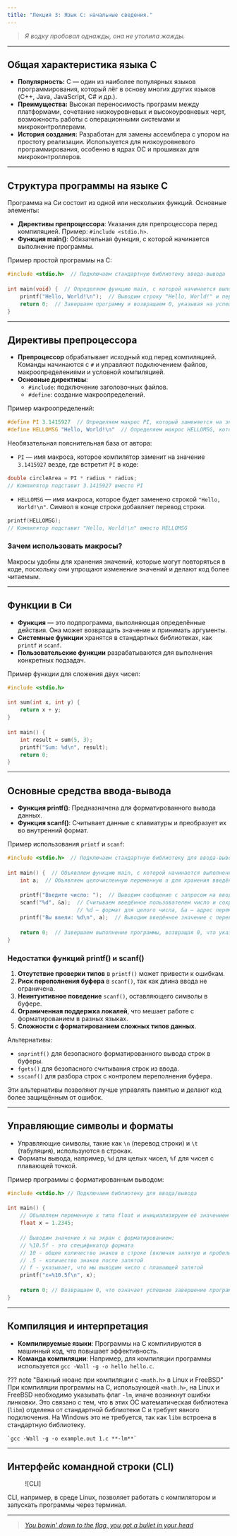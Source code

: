 ```yaml
---
title: "Лекция 3: Язык C: начальные сведения."
---
```


> _Я водку пробовал однажды, она не утолила жажды._

<hr class="custom-divider">

## Общая характеристика языка C

* **Популярность:** C — один из наиболее популярных языков программирования, который лёг в основу многих других языков (C++, Java, JavaScript, C# и др.).
* **Преимущества:** Высокая переносимость программ между платформами, сочетание низкоуровневых и высокоуровневых черт, возможность работы с операционными системами и микроконтроллерами.
* **История создания:** Разработан для замены ассемблера с упором на простоту реализации. Используется для низкоуровневого программирования, особенно в ядрах ОС и прошивках для микроконтроллеров.

<hr class="custom-divider">

## Структура программы на языке C

Программа на Си состоит из одной или нескольких функций. Основные элементы:

* **Директивы препроцессора**: Указания для препроцессора перед компиляцией. Пример: `#include <stdio.h>`.
* **Функция main()**: Обязательная функция, с которой начинается выполнение программы.

Пример простой программы на C:

```c
#include <stdio.h>  // Подключаем стандартную библиотеку ввода-вывода

int main(void) {  // Определяем функцию main, с которой начинается выполнение программы
    printf("Hello, World!\n");  // Выводим строку "Hello, World!" и перевод строки с помощью \n
    return 0;  // Завершаем программу и возвращаем 0, указывая на успешное выполнение
}
```

<hr class="custom-divider">

## Директивы препроцессора

* **Препроцессор** обрабатывает исходный код перед компиляцией. Команды начинаются с `#` и управляют подключением файлов, макроопределениями и условной компиляцией.
* **Основные директивы**:
  * `#include`: подключение заголовочных файлов.
  * `#define`: создание макроопределений.

Пример макроопределений:

```c
#define PI 3.1415927  // Определяем макрос PI, который заменяется на значение 3.1415927
#define HELLOMSG "Hello, World!\n"  // Определяем макрос HELLOMSG, который заменяется на строку "Hello, World!\n"
```

Необязательная пояснительная база от автора:

* `PI` — имя макроса, которое компилятор заменит на значение `3.1415927` везде, где встретит `PI` в коде:

```c
double circleArea = PI * radius * radius;
// Компилятор подставит 3.1415927 вместо PI
```

* `HELLOMSG` — имя макроса, которое будет заменено строкой `"Hello, World!\n"`. Символ  в конце строки добавляет перевод строки.

```c
printf(HELLOMSG);  
// Компилятор подставит "Hello, World!\n" вместо HELLOMSG
```

### Зачем использовать макросы?

Макросы удобны для хранения значений, которые могут повторяться в коде, поскольку они упрощают изменение значений и делают код более читаемым.

<hr class="custom-divider">

## Функции в Си

* **Функция** — это подпрограмма, выполняющая определённые действия. Она может возвращать значение и принимать аргументы.
* **Системные функции** хранятся в стандартных библиотеках, как `printf` и `scanf`.
* **Пользовательские функции** разрабатываются для выполнения конкретных подзадач.

Пример функции для сложения двух чисел:

```c
#include <stdio.h>

int sum(int x, int y) {
    return x + y;
}

int main() {
    int result = sum(5, 3);
    printf("Sum: %d\n", result);
    return 0;
}
```

<hr class="custom-divider">

## Основные средства ввода-вывода

* **Функция printf()**: Предназначена для форматированного вывода данных.
* **Функция scanf()**: Считывает данные с клавиатуры и преобразует их во внутренний формат.

Пример использования `printf` и `scanf`:

```c
#include <stdio.h>  // Подключаем стандартную библиотеку для ввода-вывода

int main() {  // Объявляем функцию main, с которой начинается выполнение программы
    int a;  // Объявляем целочисленную переменную a для хранения введённого числа

    printf("Введите число: ");  // Выводим сообщение с запросом на ввод числа
    scanf("%d", &a);  // Считываем введённое пользователем число и сохраняем его в переменную a
                      // %d — формат для целого числа, &a — адрес переменной, куда будет записано значение
    printf("Вы ввели: %d\n", a);  // Выводим введённое значение с переводом строки

    return 0;  // Завершаем выполнение программы, возвращая 0, что указывает на успешное завершение
}
```

### Недостатки функций printf() и scanf()

1. **Отсутствие проверки типов** в `printf()` может привести к ошибкам.
2. **Риск переполнения буфера** в `scanf()`, так как длина ввода не ограничена.
3. **Неинтуитивное поведение** `scanf()`, оставляющего символы в буфере.
4. **Ограниченная поддержка локалей**, что мешает работе с форматированием в разных языках.
5. **Сложности с форматированием сложных типов данных**.

Альтернативы:

* `snprintf()` для безопасного форматированного вывода строк в буферы.
* `fgets()` для безопасного считывания строк из ввода.
* `sscanf()` для разбора строк с контролем переполнения буфера.

Эти альтернативы позволяют лучше управлять памятью и делают код более защищённым от ошибок.

<hr class="custom-divider">

## Управляющие символы и форматы

* Управляющие символы, такие как `\n` (перевод строки) и `\t` (табуляция), используются в строках.
* Форматы вывода, например, `%d` для целых чисел, `%f` для чисел с плавающей точкой.

Пример программы с форматированным выводом:

```c
#include <stdio.h> // Подключаем библиотеку для ввода/вывода

int main() {
    // Объявляем переменную x типа float и инициализируем её значением 1.2345
    float x = 1.2345;

    // Выводим значение x на экран с форматированием:
    // %10.5f - это спецификатор формата
    // 10 - общее количество знаков в строке (включая запятую и пробелы)
    // .5 - количество знаков после запятой
    // f - указывает, что мы выводим число с плавающей запятой
    printf("x=%10.5f\n", x);

    return 0; // Возвращаем 0, что означает успешное завершение программы
}
```

<hr class="custom-divider">

## Компиляция и интерпретация

* **Компилируемые языки**: Программы на C компилируются в машинный код, что повышает эффективность.
* **Команда компиляции**: Например, для компиляции программы используется `gcc -Wall -g -o hello hello.c`.

??? note "Важный нюанс при компиляции с `<math.h>` в Linux и FreeBSD"
    При компиляции программы на C, использующей `<math.h>`, на Linux и FreeBSD необходимо указывать флаг `-lm`, иначе возникнут ошибки линковки. Это связано с тем, что в этих ОС математическая библиотека (`libm`) отделена от стандартной библиотеки C и требует явного подключения. На Windows это не требуется, так как `libm` встроена в стандартную библиотеку.

    `gcc -Wall -g -o example.out 1.c **-lm**`

<hr class="custom-divider">

## Интерфейс командной строки (CLI)

<figure markdown="span">
  ![CLI]
</figure>

CLI, например, в среде Linux, позволяет работать с компилятором и запускать программы через терминал.

<hr class="custom-divider">

> [_You bowin' down to the flag, you got a bullet in your head_](https://www.youtube.com/watch?v=kmZAsLMUuPw\&pp=ygUUYnVsbGV0IGluIHlvdXIgaGVhZCA%3D)

[CLI]: ../assets/images/cli.png
